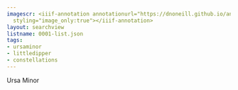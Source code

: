 ```yaml
---
imagescr: <iiif-annotation annotationurl="https://dnoneill.github.io/annotations/0001-2.json"
  styling="image_only:true"></iiif-annotation>
layout: searchview
listname: 0001-list.json
tags:
- ursaminor
- littledipper
- constellations
---
```

Ursa Minor